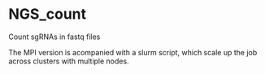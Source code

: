 # NGS_count
Count sgRNAs in fastq files

The MPI version is acompanied with a slurm script, which scale up the job across clusters with multiple nodes.
